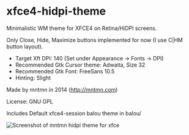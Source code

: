 xfce4-hidpi-theme
=================

Minimalistic WM theme for XFCE4 on Retina/HiDPI screens.

Only Close, Hide, Maximize buttons implemented for now (I use C|HM button layout).

- Target Xft DPI: 140 (Set under Appearance -> Fonts -> DPI)
- Recommended Gtk Cursor theme: Adwaita, Size 32
- Recommended Gtk Font: FreeSans 10.5
- Hinting: Slight

Made by mntmn in 2014 (http://mntmn.com)

License: GNU GPL

Includes Default xfce4-session balou theme in balou/

![Screenshot of mntmn hidpi theme for xfce](http://i.imgur.com/X346BMG.png)

